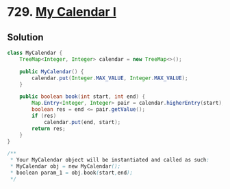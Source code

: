 # 729. [My Calendar I](https://leetcode.com/problems/my-calendar-i/description/?envType=daily-question&envId=2024-09-26)

## Solution

```java
class MyCalendar {
    TreeMap<Integer, Integer> calendar = new TreeMap<>();

    public MyCalendar() {
        calendar.put(Integer.MAX_VALUE, Integer.MAX_VALUE);
    }

    public boolean book(int start, int end) {
        Map.Entry<Integer, Integer> pair = calendar.higherEntry(start);
        boolean res = end <= pair.getValue();
        if (res)
            calendar.put(end, start);
        return res;
    }
}

/**
 * Your MyCalendar object will be instantiated and called as such:
 * MyCalendar obj = new MyCalendar();
 * boolean param_1 = obj.book(start,end);
 */
```
